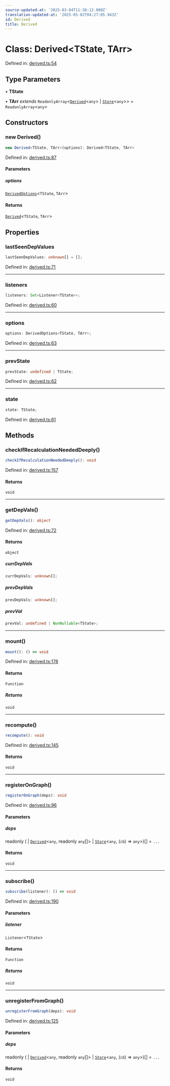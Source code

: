 ```yaml
---
source-updated-at: '2025-03-04T11:38:12.000Z'
translation-updated-at: '2025-05-02T04:27:05.943Z'
id: Derived
title: Derived
---
```


<!-- DO NOT EDIT: this page is autogenerated from the type comments -->

# Class: Derived\<TState, TArr\>

Defined in: [derived.ts:54](https://github.com/TanStack/store/blob/main/packages/store/src/derived.ts#L54)

## Type Parameters

• **TState**

• **TArr** *extends* `ReadonlyArray`\<[`Derived`](derived.md)\<`any`\> \| [`Store`](store.md)\<`any`\>\> = `ReadonlyArray`\<`any`\>

## Constructors

### new Derived()

```ts
new Derived<TState, TArr>(options): Derived<TState, TArr>
```

Defined in: [derived.ts:87](https://github.com/TanStack/store/blob/main/packages/store/src/derived.ts#L87)

#### Parameters

##### options

[`DerivedOptions`](../interfaces/derivedoptions.md)\<`TState`, `TArr`\>

#### Returns

[`Derived`](derived.md)\<`TState`, `TArr`\>

## Properties

### lastSeenDepValues

```ts
lastSeenDepValues: unknown[] = [];
```

Defined in: [derived.ts:71](https://github.com/TanStack/store/blob/main/packages/store/src/derived.ts#L71)

***

### listeners

```ts
listeners: Set<Listener<TState>>;
```

Defined in: [derived.ts:60](https://github.com/TanStack/store/blob/main/packages/store/src/derived.ts#L60)

***

### options

```ts
options: DerivedOptions<TState, TArr>;
```

Defined in: [derived.ts:63](https://github.com/TanStack/store/blob/main/packages/store/src/derived.ts#L63)

***

### prevState

```ts
prevState: undefined | TState;
```

Defined in: [derived.ts:62](https://github.com/TanStack/store/blob/main/packages/store/src/derived.ts#L62)

***

### state

```ts
state: TState;
```

Defined in: [derived.ts:61](https://github.com/TanStack/store/blob/main/packages/store/src/derived.ts#L61)

## Methods

### checkIfRecalculationNeededDeeply()

```ts
checkIfRecalculationNeededDeeply(): void
```

Defined in: [derived.ts:157](https://github.com/TanStack/store/blob/main/packages/store/src/derived.ts#L157)

#### Returns

`void`

***

### getDepVals()

```ts
getDepVals(): object
```

Defined in: [derived.ts:72](https://github.com/TanStack/store/blob/main/packages/store/src/derived.ts#L72)

#### Returns

`object`

##### currDepVals

```ts
currDepVals: unknown[];
```

##### prevDepVals

```ts
prevDepVals: unknown[];
```

##### prevVal

```ts
prevVal: undefined | NonNullable<TState>;
```

***

### mount()

```ts
mount(): () => void
```

Defined in: [derived.ts:178](https://github.com/TanStack/store/blob/main/packages/store/src/derived.ts#L178)

#### Returns

`Function`

##### Returns

`void`

***

### recompute()

```ts
recompute(): void
```

Defined in: [derived.ts:145](https://github.com/TanStack/store/blob/main/packages/store/src/derived.ts#L145)

#### Returns

`void`

***

### registerOnGraph()

```ts
registerOnGraph(deps): void
```

Defined in: [derived.ts:96](https://github.com/TanStack/store/blob/main/packages/store/src/derived.ts#L96)

#### Parameters

##### deps

readonly (
  \| [`Derived`](derived.md)\<`any`, readonly `any`[]\>
  \| [`Store`](store.md)\<`any`, (`cb`) => `any`\>)[] = `...`

#### Returns

`void`

***

### subscribe()

```ts
subscribe(listener): () => void
```

Defined in: [derived.ts:190](https://github.com/TanStack/store/blob/main/packages/store/src/derived.ts#L190)

#### Parameters

##### listener

`Listener`\<`TState`\>

#### Returns

`Function`

##### Returns

`void`

***

### unregisterFromGraph()

```ts
unregisterFromGraph(deps): void
```

Defined in: [derived.ts:125](https://github.com/TanStack/store/blob/main/packages/store/src/derived.ts#L125)

#### Parameters

##### deps

readonly (
  \| [`Derived`](derived.md)\<`any`, readonly `any`[]\>
  \| [`Store`](store.md)\<`any`, (`cb`) => `any`\>)[] = `...`

#### Returns

`void`
